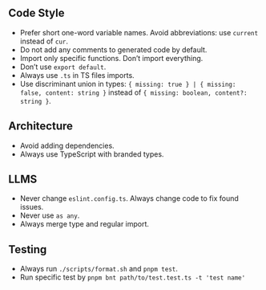 ## Code Style

- Prefer short one-word variable names. Avoid abbreviations: use `current` instead of `cur`.
- Do not add any comments to generated code by default.
- Import only specific functions. Don’t import everything.
- Don’t use `export default`.
- Always use `.ts` in TS files imports.
- Use discriminant union in types: `{ missing: true } | { missing: false, content: string }` instead of `{ missing: boolean, content?: string }`.

## Architecture

- Avoid adding dependencies.
- Always use TypeScript with branded types.

## LLMS

- Never change `eslint.config.ts`. Always change code to fix found issues.
- Never use `as any`.
- Always merge type and regular import.

## Testing

- Always run `./scripts/format.sh` and `pnpm test`.
- Run specific test by `pnpm bnt path/to/test.test.ts -t 'test name'`
